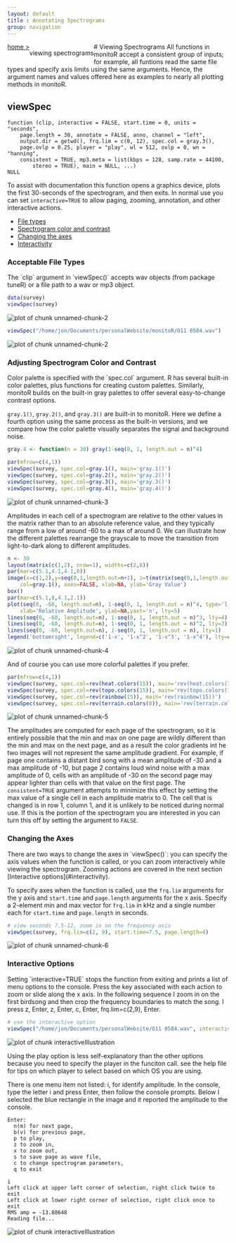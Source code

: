 ```yaml
---
layout: default
title : Annotating Spectrograms
group: navigation
---    
```


<a style="float:left;" href="/monitoR/">home &gt;</a>  
<p style="display:inline;float:left;">viewing spectrograms</p>  
# Viewing Spectrograms
All functions in monitoR accept a consistent group of inputs; for example, all funtions read the same file types and specify axis limits using the same arguments. Hence, the argument names and values offered here as examples to nearly all plotting methods in monitoR. 

## viewSpec

```
function (clip, interactive = FALSE, start.time = 0, units = "seconds", 
    page.length = 30, annotate = FALSE, anno, channel = "left", 
    output.dir = getwd(), frq.lim = c(0, 12), spec.col = gray.3(), 
    page.ovlp = 0.25, player = "play", wl = 512, ovlp = 0, wn = "hanning", 
    consistent = TRUE, mp3.meta = list(kbps = 128, samp.rate = 44100, 
        stereo = TRUE), main = NULL, ...) 
NULL
```
To assist with documentation this function opens a graphics device, plots the first 30-seconds of the spectrogram, and then exits. In normal use you can set `interactive=TRUE` to allow paging, zooming, annotation, and other interactive actions.

+ [File types](#filetypes)
+ [Spectrogram color and contrast](#colorcontrast)
+ [Changing the axes](#changingtheaxes)
+ [Interactivity](#interactivity)
  
<h3 id="filetypes">Acceptable File Types</h3>
The `clip` argument in `viewSpec()` accepts wav objects (from package tuneR) or a file path to a wav or mp3 object.  


```r
data(survey)
viewSpec(survey)
```

![plot of chunk unnamed-chunk-2](figure/unnamed-chunk-2-1.png)

```r
viewSpec("/home/jon/Documents/personalWebsite/monitoR/O11 0584.wav")
```

![plot of chunk unnamed-chunk-2](figure/unnamed-chunk-2-2.png)

<h3 id="colorcontrast">Adjusting Spectrogram Color and Contrast</h3>
Color palette is specified with the `spec.col` argument. R has several built-in color palettes, plus functions for creating custom palettes. Similarly, monitoR builds on the built-in gray palettes to offer several easy-to-change contrast options.   

`gray.1()`, `gray.2()`, and `gray.3()` are built-in to monitoR. Here we define a fourth option using the same process as the built-in versions, and we compare how the color palette visually separates the signal and background noise.   


```r
gray.4 <- function(n = 30) gray(1-seq(0, 1, length.out = n)^4)

par(mfrow=c(4,1))
viewSpec(survey, spec.col=gray.1(), main='gray.1()')
viewSpec(survey, spec.col=gray.2(), main='gray.2()')
viewSpec(survey, spec.col=gray.3(), main='gray.3()')
viewSpec(survey, spec.col=gray.4(), main='gray.4()')
```

![plot of chunk unnamed-chunk-3](figure/unnamed-chunk-3-1.png)

Amplitudes in each cell of a spectrogram are relative to the other values in the matrix rather than to an absolute reference value, and they typically range from a low of around -60 to a max of around 0. We can illustrate how the different palettes rearrange the grayscale to move the transition from light-to-dark along to different amplitudes.


```r
n <- 30
layout(matrix(c(1,2), nrow=1), widths=c(2,8))
par(mar=c(5.1,4.1,4.1,0))
image(x=c(1,2),y=seq(0,1,length.out=n+1), z=t(matrix(seq(0,1,length.out=n), nrow=n)), 
    col=gray.1(), axes=FALSE, xlab=NA, ylab='Gray Value')
box()
par(mar=c(5.1,0,4.1,2.1))
plot(seq(0, -60, length.out=n), 1-seq(0, 1, length.out = n)^4, type='l', 
    xlab='Relative Amplitude', ylab=NA,yaxt='n', lty=5)
lines(seq(0, -60, length.out=n), 1-seq(0, 1, length.out = n)^3, lty=4)
lines(seq(0, -60, length.out=n), 1-seq(0, 1, length.out = n)^2, lty=3)
lines(seq(0, -60, length.out=n), 1-seq(0, 1, length.out = n), lty=1)
legend('bottomright', legend=c('1-x', '1-x^2', '1-x^3', '1-x^4'), lty=c(1,3,4,5), bty='n')
```

![plot of chunk unnamed-chunk-4](figure/unnamed-chunk-4-1.png)

And of course you can use more colorful palettes if you prefer.  


```r
par(mfrow=c(4,1))
viewSpec(survey, spec.col=rev(heat.colors(15)), main='rev(heat.colors(15))')
viewSpec(survey, spec.col=rev(topo.colors(15)), main='rev(topo.colors(15))')
viewSpec(survey, spec.col=rev(rainbow(15)), main='rev(rainbow(15))')
viewSpec(survey, spec.col=rev(terrain.colors(8)), main='rev(terrain.colors(8))')
```

![plot of chunk unnamed-chunk-5](figure/unnamed-chunk-5-1.png)

The amplitudes are computed for each page of the spectrogram, so it is entirely possible that the min and max on one page are wildly different than the min and max on the next page, and as a result the color gradients int he two images will not represent the same amplitude gradient. For example, if page one contains a distant bird song with a mean amplitude of -30 and a max amplitude of -10, but page 2 contains loud wind noise with a max amplitude of 0, cells with an amplitude of -30 on the second page may appear lighter than cells with that value on the first page. The `consistent=TRUE` argument attempts to minimize this effect by setting the max value of a single cell in each amplitude matrix to 0. The cell that is changed is in row 1, column 1, and it is unlikely to be noticed during normal use. If this is the portion of the spectrogram you are interested in you can turn this off by setting the argument to `FALSE`.  

<h3 id="changingtheaxes">Changing the Axes</h3>
There are two ways to change the axes in `viewSpec()`: you can specify the axis values when the function is called, or you can zoom interactively while viewing the spectrogram. Zooming actions are covered in the next section [Interactive options](#interactivity).  

To specify axes when the function is called, use the `frq.lim` arguments for the y axis and `start.time` and `page.length` arguments for the x axis. Specify a 2-element min and max vector for `frq.lim` in kHz and a single number each for `start.time` and `page.length` in seconds.  


```r
# view seconds 7.5-12, zoom in on the frequency axis
viewSpec(survey, frq.lim=c(2, 9), start.time=7.5, page.length=4)
```

![plot of chunk unnamed-chunk-6](figure/unnamed-chunk-6-1.png)

<h3 id="interactivity">Interactive Options</h3>
Setting `interactive=TRUE` stops the function from exiting and prints a list of menu options to the console. Press the key associated with each action to zoom or slide along the x axis. In the following sequence I zoom in on the first birdsong and then crop the frequency boundaries to match the song. I press z, Enter, z, Enter, c, Enter, frq.lim=c(2,9), Enter.  


```r
# use the interactive option
viewSpec("/home/jon/Documents/personalWebsite/O11 0584.wav", interactive=TRUE)
```

![plot of chunk interactiveIllustration](img/interactive.gif)

Using the play option is less self-explanatory than the other options because you need to specify the player in the funciton call. see the help file for tips on which player to select based on which OS you are using.  

There is one menu item not listed: i, for identify amplitude. In the console, type the letter i and press Enter, then follow the console prompts. Below I selected the blue rectangle in the image and it reported the amplitude to the console.  
```
Enter: 
  n(m) for next page, 
  b(v) for previous page, 
  p to play, 
  z to zoom in, 
  x to zoom out, 
  s to save page as wave file, 
  c to change spectrogram parameters, 
  q to exit

i
Left click at upper left corner of selection, right click twice to exit
Left click at lower right corner of selection, right click once to exit
RMS amp = -13.88648 
Reading file...
```
![plot of chunk interactiveIllustration](img/SOSP1.1.png)















